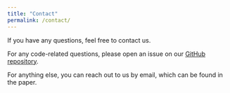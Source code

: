 ```yaml
---
title: "Contact"
permalink: /contact/
---
```


If you have any questions, feel free to contact us. 

For any code-related questions, please open an issue on our [GitHub repository](https://github.com/McGill-NLP/statcan-dialogue-dataset). 

For anything else, you can reach out to us by email, which can be found in the paper.



